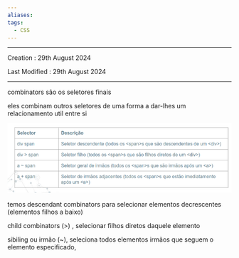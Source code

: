 ```yaml
---
aliases: 
tags:
  - CSS
---
```

---
Creation : 29th August 2024

Last Modified : 29th August 2024

---


combinators são os seletores finais

eles combinam outros seletores de uma forma a dar-lhes um relacionamento util entre si

![Pasted image 20240829211549](../Images/Pasted%20image%2020240829211549.png)

temos descendant combinators para selecionar elementos decrescentes (elementos filhos a baixo)

child combinators (>) , selecionar filhos diretos daquele elemento

sibiling ou irmão (~), seleciona todos elementos irmãos que seguem o elemento especificado,
